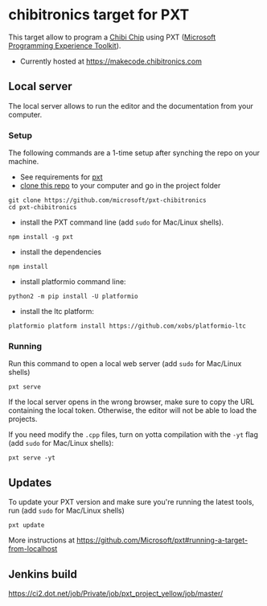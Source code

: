 # chibitronics target for PXT

This target allow to program a [Chibi Chip](https://chibitronics.com/lovetocode/) using
PXT ([Microsoft Programming Experience Toolkit](https://github.com/Microsoft/pxt)).

* Currently hosted at https://makecode.chibitronics.com

## Local server

The local server allows to run the editor and the documentation from your computer.

### Setup

The following commands are a 1-time setup after synching the repo on your machine.

* See requirements for [pxt](https://github.com/Microsoft/pxt)
* [clone this repo](https://help.github.com/articles/cloning-a-repository/) to your computer and go in the project folder
```
git clone https://github.com/microsoft/pxt-chibitronics
cd pxt-chibitronics
```
* install the PXT command line (add ``sudo`` for Mac/Linux shells).
```
npm install -g pxt
```
* install the dependencies
```
npm install
```

* install platformio command line:

```
python2 -m pip install -U platformio
```

* install the ltc platform:

```
platformio platform install https://github.com/xobs/platformio-ltc
```

### Running

Run this command to open a local web server (add ``sudo`` for Mac/Linux shells)
```
pxt serve
```
If the local server opens in the wrong browser, make sure to copy the URL containing the local token.
Otherwise, the editor will not be able to load the projects.

If you need modify the `.cpp` files, turn on yotta compilation with the ``-yt`` flag (add ``sudo`` for Mac/Linux shells):
```
pxt serve -yt
```

## Updates

To update your PXT version and make sure you're running the latest tools, run (add ``sudo`` for Mac/Linux shells)
```
pxt update
```

More instructions at https://github.com/Microsoft/pxt#running-a-target-from-localhost

## Jenkins build
https://ci2.dot.net/job/Private/job/pxt_project_yellow/job/master/
